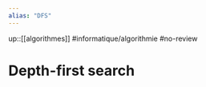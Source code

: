 ```yaml
---
alias: "DFS"
---
```

up::[[algorithmes]]
#informatique/algorithmie #no-review 
# Depth-first search
